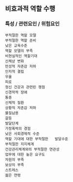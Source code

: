 ## 비효과적 역할 수행



### 특성 / 관련요인 / 위험요인

>   

    부적절한 역할 모델
    부적절한 역할 준비
    낮은 교육수준
    역할 모델의 부족
    비현실적인 역할기대
    신체상 변화
    만성적 자존감 저하
    인지적 결핍
    우울
    피로
    정신 건강과 관련된 쟁점
    신경학적 장애
    통증
    신체적 질환
    상황적 자존감 저하
    물질남용
    갈등
    발달단계
    가정폭력의 경험
    낮은 사회경제적 수준
    역할 기대에 대한 부적절한   발달수준
    부적절한 지지체계
    건강관리체계와의 부적절한 연관성
    업무에 대한 높은 요구도
    자원의 부족
    보상의 부족
    스트레스
    젊은 연령

